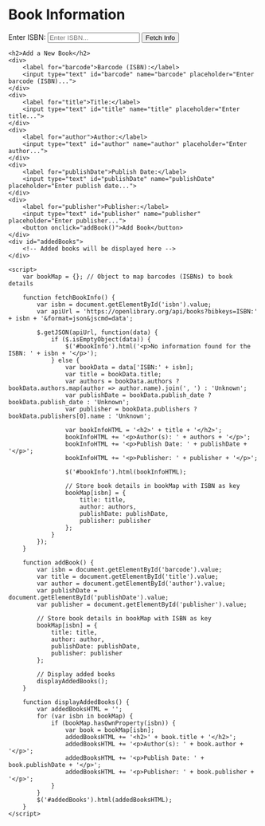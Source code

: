 <html lang="en">
<head>
    <meta charset="UTF-8">
    <meta name="viewport" content="width=device-width, initial-scale=1.0">
    <title>Book Information</title>
    <script src="https://code.jquery.com/jquery-3.6.0.min.js"></script>
</head>
<body>
    <h1>Book Information</h1>
    <div>
        <label for="isbn">Enter ISBN:</label>
        <input type="text" id="isbn" name="isbn" placeholder="Enter ISBN...">
        <button onclick="fetchBookInfo()">Fetch Info</button>
    </div>
    <div id="bookInfo">
        <!-- Book information will be displayed here -->
    </div>

    <h2>Add a New Book</h2>
    <div>
        <label for="barcode">Barcode (ISBN):</label>
        <input type="text" id="barcode" name="barcode" placeholder="Enter barcode (ISBN)...">
    </div>
    <div>
        <label for="title">Title:</label>
        <input type="text" id="title" name="title" placeholder="Enter title...">
    </div>
    <div>
        <label for="author">Author:</label>
        <input type="text" id="author" name="author" placeholder="Enter author...">
    </div>
    <div>
        <label for="publishDate">Publish Date:</label>
        <input type="text" id="publishDate" name="publishDate" placeholder="Enter publish date...">
    </div>
    <div>
        <label for="publisher">Publisher:</label>
        <input type="text" id="publisher" name="publisher" placeholder="Enter publisher...">
        <button onclick="addBook()">Add Book</button>
    </div>
    <div id="addedBooks">
        <!-- Added books will be displayed here -->
    </div>

    <script>
        var bookMap = {}; // Object to map barcodes (ISBNs) to book details

        function fetchBookInfo() {
            var isbn = document.getElementById('isbn').value;
            var apiUrl = 'https://openlibrary.org/api/books?bibkeys=ISBN:' + isbn + '&format=json&jscmd=data';

            $.getJSON(apiUrl, function(data) {
                if ($.isEmptyObject(data)) {
                    $('#bookInfo').html('<p>No information found for the ISBN: ' + isbn + '</p>');
                } else {
                    var bookData = data['ISBN:' + isbn];
                    var title = bookData.title;
                    var authors = bookData.authors ? bookData.authors.map(author => author.name).join(', ') : 'Unknown';
                    var publishDate = bookData.publish_date ? bookData.publish_date : 'Unknown';
                    var publisher = bookData.publishers ? bookData.publishers[0].name : 'Unknown';

                    var bookInfoHTML = '<h2>' + title + '</h2>';
                    bookInfoHTML += '<p>Author(s): ' + authors + '</p>';
                    bookInfoHTML += '<p>Publish Date: ' + publishDate + '</p>';
                    bookInfoHTML += '<p>Publisher: ' + publisher + '</p>';

                    $('#bookInfo').html(bookInfoHTML);

                    // Store book details in bookMap with ISBN as key
                    bookMap[isbn] = {
                        title: title,
                        author: authors,
                        publishDate: publishDate,
                        publisher: publisher
                    };
                }
            });
        }

        function addBook() {
            var isbn = document.getElementById('barcode').value;
            var title = document.getElementById('title').value;
            var author = document.getElementById('author').value;
            var publishDate = document.getElementById('publishDate').value;
            var publisher = document.getElementById('publisher').value;

            // Store book details in bookMap with ISBN as key
            bookMap[isbn] = {
                title: title,
                author: author,
                publishDate: publishDate,
                publisher: publisher
            };

            // Display added books
            displayAddedBooks();
        }

        function displayAddedBooks() {
            var addedBooksHTML = '';
            for (var isbn in bookMap) {
                if (bookMap.hasOwnProperty(isbn)) {
                    var book = bookMap[isbn];
                    addedBooksHTML += '<h2>' + book.title + '</h2>';
                    addedBooksHTML += '<p>Author(s): ' + book.author + '</p>';
                    addedBooksHTML += '<p>Publish Date: ' + book.publishDate + '</p>';
                    addedBooksHTML += '<p>Publisher: ' + book.publisher + '</p>';
                }
            }
            $('#addedBooks').html(addedBooksHTML);
        }
    </script>
</body>
</html>
